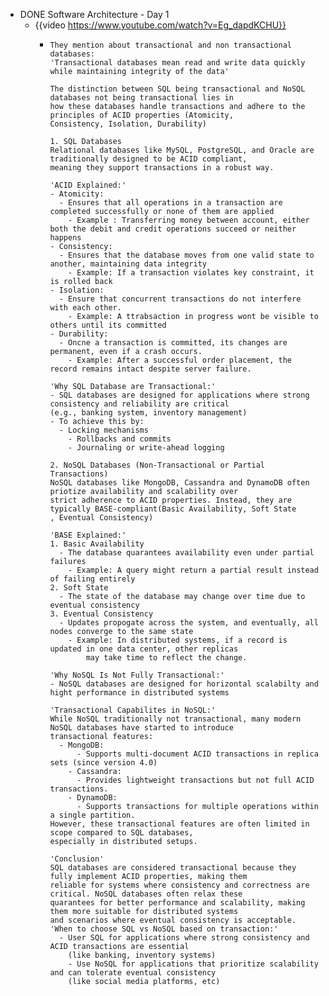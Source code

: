 - DONE Software Architecture - Day 1
	- {{video https://www.youtube.com/watch?v=Eg_dapdKCHU}}
		- ```apl
		  They mention about transactional and non transactional databases:
		  'Transactional databases mean read and write data quickly while maintaining integrity of the data'
		  
		  The distinction between SQL being transactional and NoSQL databases not being transactional lies in 
		  how these databases handle transactions and adhere to the principles of ACID properties (Atomicity,
		  Consistency, Isolation, Durability)
		  
		  1. SQL Databases
		  Relational databases like MySQL, PostgreSQL, and Oracle are traditionally designed to be ACID compliant,
		  meaning they support transactions in a robust way.
		  
		  'ACID Explained:'
		  - Atomicity:
		  	- Ensures that all operations in a transaction are completed successfully or none of them are applied
		      - Example : Transferring money between account, either both the debit and credit operations succeed or neither happens
		  - Consistency:
		  	- Ensures that the database moves from one valid state to another, maintaining data integrity
		      - Example: If a transaction violates key constraint, it is rolled back
		  - Isolation:
		  	- Ensure that concurrent transactions do not interfere with each other.
		      - Example: A ttrabsaction in progress wont be visible to others until its committed
		  - Durability:
		  	- Oncne a transaction is committed, its changes are permanent, even if a crash occurs.
		      - Example: After a successful order placement, the record remains intact despite server failure.
		  
		  'Why SQL Database are Transactional:'
		  - SQL databases are designed for applications where strong consistency and reliability are critical
		  (e.g., banking system, inventory management)
		  - To achieve this by:
		  	- Locking mechanisms
		      - Rollbacks and commits
		      - Journaling or write-ahead logging
		  
		  2. NoSQL Databases (Non-Transactional or Partial Transactions)
		  NoSQL databases like MongoDB, Cassandra and DynamoDB often priotize availability and scalability over
		  strict adherence to ACID properties. Instead, they are typically BASE-compliant(Basic Availability, Soft State
		  , Eventual Consistency)
		  
		  'BASE Explained:'
		  1. Basic Availability
		  	- The database quarantees availability even under partial failures
		      - Example: A query might return a partial result instead of failing entirely
		  2. Soft State
		  	- The state of the database may change over time due to eventual consistency
		  3. Eventual Consistency
		  	- Updates propogate across the system, and eventually, all nodes converge to the same state
		      - Example: In distributed systems, if a record is updated in one data center, other replicas
		     	  may take time to reflect the change.
		  
		  'Why NoSQL Is Not Fully Transactional:'
		  - NoSQL databases are designed for horizontal scalabilty and hight performance in distributed systems
		  
		  'Transactional Capabilites in NoSQL:'
		  While NoSQL traditionally not transactional, many modern NoSQL databases have started to introduce
		  transactional features:
		  	- MongoDB:
		      	- Supports multi-document ACID transactions in replica sets (since version 4.0)
		      - Cassandra:
		      	- Provides lightweight transactions but not full ACID transactions.
		      - DynamoDB:
		      	- Supports transactions for multiple operations within a single partition.
		  However, these transactional features are often limited in scope compared to SQL databases,
		  especially in distributed setups.
		  
		  'Conclusion'
		  SQL databases are considered transactional because they fully implement ACID properties, making them
		  reliable for systems where consistency and correctness are critical. NoSQL databases often relax these
		  quarantees for better performance and scalability, making them more suitable for distributed systems 
		  and scenarios where eventual consistency is acceptable.
		  'When to choose SQL vs NoSQL based on transaction:'
		  	- User SQL for applications where strong consistency and ACID transactions are essential 
		      (like banking, inventory systems)
		      - Use NoSQL for applications that prioritize scalability and can tolerate eventual consistency
		      (like social media platforms, etc)
		  ```